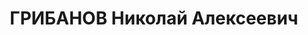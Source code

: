 ---
title: ГРИБАНОВ Николай Алексеевич
description: '1895 р. н., м. Щігри Курської губ., РФ, прож. м. Вінниця, росіянин,
  малописьменний, чл. ВКП(б), голова обкому профспілки, одруж.

  Арешт. 11.10.1937. Звинувач. за ст. 54-10, 11 КК УРСР. За вироком Верховного суду
  СРСР розстріляний 27.12.1937.

  Реабіл. 17.09.1957.'
---